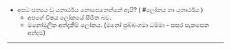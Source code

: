 -     
    අපට සත්‍යය වූ යතාර්ථය නොපෙනෙන්නේ ඇයි? ( #ලෝකය හා යතාර්ථය )
    -   අපගේ විෂය ලෝකයේ සීමිත බව.
    -   මනෝමූලික අත්දැකීම් ලෝකය. (මනෝ පුබ්බංගමා ධම්මා - සසර සැකසෙන අන්දම)
---

